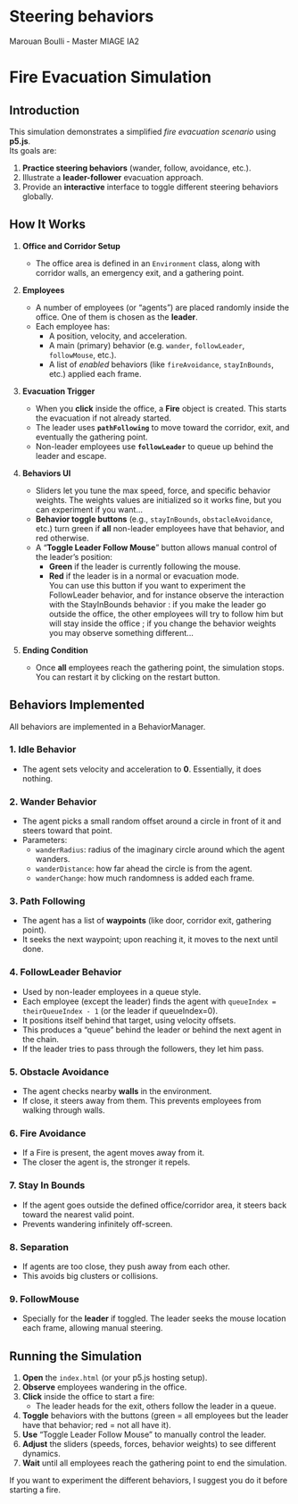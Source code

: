 # Steering behaviors 

Marouan Boulli - Master MIAGE IA2


# Fire Evacuation Simulation

## Introduction

This simulation demonstrates a simplified *fire evacuation scenario* using **p5.js**.  
Its goals are:
1. **Practice steering behaviors** (wander, follow, avoidance, etc.).
2. Illustrate a **leader-follower** evacuation approach.
3. Provide an **interactive** interface to toggle different steering behaviors globally.

## How It Works

1. **Office and Corridor Setup**  
   - The office area is defined in an `Environment` class, along with corridor walls, an emergency exit, and a gathering point.

2. **Employees**  
   - A number of employees (or “agents”) are placed randomly inside the office. One of them is chosen as the **leader**.
   - Each employee has:
     - A position, velocity, and acceleration.
     - A main (primary) behavior (e.g. `wander`, `followLeader`, `followMouse`, etc.).
     - A list of *enabled* behaviors (like `fireAvoidance`, `stayInBounds`, etc.) applied each frame.

3. **Evacuation Trigger**  
   - When you **click** inside the office, a **Fire** object is created. This starts the evacuation if not already started.
   - The leader uses **`pathFollowing`** to move toward the corridor, exit, and eventually the gathering point.
   - Non-leader employees use **`followLeader`** to queue up behind the leader and escape.

4. **Behaviors UI**  
   - Sliders let you tune the max speed, force, and specific behavior weights. The weights values are initialized so it works fine, but you can experiment if you want...
   - **Behavior toggle buttons** (e.g., `stayInBounds`, `obstacleAvoidance`, etc.) turn green if **all** non-leader employees have that behavior, and red otherwise.
   - A “**Toggle Leader Follow Mouse**” button allows manual control of the leader’s position:
     - **Green** if the leader is currently following the mouse.
     - **Red** if the leader is in a normal or evacuation mode.  
You can use this button if you want to experiment the FollowLeader behavior, and for instance observe the interaction with the StayInBounds behavior : if you make the leader go outside the office, the other employees will try to follow him but will stay inside the office ; if you change the behavior weights you may observe something different...


5. **Ending Condition**  
   - Once **all** employees reach the gathering point, the simulation stops. You can restart it by clicking on the restart button.

## Behaviors Implemented

All behaviors are implemented in a BehaviorManager.

### 1. **Idle Behavior**  
   - The agent sets velocity and acceleration to **0**. Essentially, it does nothing.

### 2. **Wander Behavior**  
   - The agent picks a small random offset around a circle in front of it and steers toward that point.  
   - Parameters:
     - `wanderRadius`: radius of the imaginary circle around which the agent wanders.
     - `wanderDistance`: how far ahead the circle is from the agent.
     - `wanderChange`: how much randomness is added each frame.

### 3. **Path Following**  
   - The agent has a list of **waypoints** (like door, corridor exit, gathering point).
   - It seeks the next waypoint; upon reaching it, it moves to the next until done.

### 4. **FollowLeader Behavior**  
   - Used by non-leader employees in a queue style.  
   - Each employee (except the leader) finds the agent with `queueIndex = theirQueueIndex - 1` (or the leader if queueIndex=0).  
   - It positions itself behind that target, using velocity offsets.  
   - This produces a “queue” behind the leader or behind the next agent in the chain.
   - If the leader tries to pass through the followers, they let him pass.

### 5. **Obstacle Avoidance**  
   - The agent checks nearby **walls** in the environment.
   - If close, it steers away from them. This prevents employees from walking through walls.

### 6. **Fire Avoidance**  
   - If a Fire is present, the agent moves away from it.  
   - The closer the agent is, the stronger it repels.

### 7. **Stay In Bounds**  
   - If the agent goes outside the defined office/corridor area, it steers back toward the nearest valid point.  
   - Prevents wandering infinitely off-screen.

### 8. **Separation**  
   - If agents are too close, they push away from each other.  
   - This avoids big clusters or collisions.

### 9. **FollowMouse**  
   - Specially for the **leader** if toggled. The leader seeks the mouse location each frame, allowing manual steering.

## Running the Simulation

1. **Open** the `index.html` (or your p5.js hosting setup).
2. **Observe** employees wandering in the office.
3. **Click** inside the office to start a fire:
   - The leader heads for the exit, others follow the leader in a queue.
4. **Toggle** behaviors with the buttons (green = all employees but the leader have that behavior; red = not all have it).
5. **Use** “Toggle Leader Follow Mouse” to manually control the leader.
6. **Adjust** the sliders (speeds, forces, behavior weights) to see different dynamics.
7. **Wait** until all employees reach the gathering point to end the simulation.

If you want to experiment the different behaviors, I suggest you do it before starting a fire.